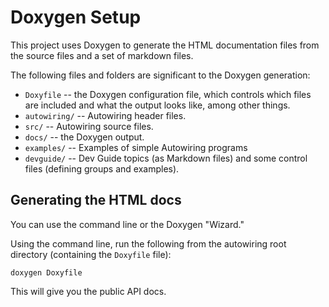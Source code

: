 Doxygen Setup
====================================

This project uses Doxygen to generate the HTML documentation files from the source files and a set of markdown files.

The following files and folders are significant to the Doxygen generation:

* ``Doxyfile`` -- the Doxygen configuration file, which controls which files are included and what the output looks like, among other things.
* ``autowiring/`` -- Autowiring header files.
* ``src/`` -- Autowiring source files.
* ``docs/`` -- the Doxygen output.
* ``examples/`` -- Examples of simple Autowiring programs
* ``devguide/`` -- Dev Guide topics (as Markdown files) and some control files (defining groups and examples).

Generating the HTML docs
-----------------------------

You can use the command line or the Doxygen "Wizard." 

Using the command line, run the following from the autowiring root directory (containing the ``Doxyfile`` file):

    doxygen Doxyfile
    
This will give you the public API docs. 